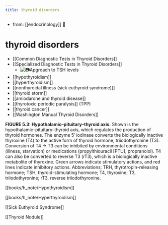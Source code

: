 ```yaml
---
title: thyroid disorders
---
```


- from: [[endocrinology]] 󰒖

# thyroid disorders

- [[Common Diagnostic Tests in Thyroid Disorders]]
- [[Specialized Diagnostic Tests in Thyroid Disorders]]
  - ![📷Apgroach to TSH levels](https://i.imgur.com/dqZshj8.png)
- [[hypothyroidism]]
- [[hyperthyroidism]]
- [[nonthyroidal illness (sick euthyroid syndrome)]]
- [[thyroid storm]]
- [[amiodarone and thyroid disease]]
- [[thyrotoxic periodic paralysis]] (TPP)
- [[thyroid cancer]]
- [[Washington Manual Thyroid Disorders]]

**FIGURE 5.3: Hypothalamic–pituitary–thyroid axis.** Shown is the hypothalamic–pituitary–thyroid axis, which regulates the production of thyroid hormones. The enzyme 5′ iodinase converts the biologically inactive thyroxine (T4) to the active form of thyroid hormone, triiodothyronine (T3). Conversion of T4 → T3 can be inhibited by environmental conditions (illness, starvation) or medications (propylthiouracil \[PTU\], propranolol). T4 can also be converted to reverse T3 (rT3), which is a biologically inactive metabolite of thyroxine. Green arrows indicate stimulatory actions, and red lines indicate inhibitory actions. Abbreviations: TRH, thyrotropin-releasing hormone; TSH, thyroid-stimulating hormone; T4, thyroxine; T3, triiodothyronine; rT3, reverse triiodothyronine.

[[books/h_note/Hypothyroidism]]

[[books/h_note/Hyperthyroidism]]

[[Sick Euthyroid Syndrome]]

[[Thyroid Nodule]]
